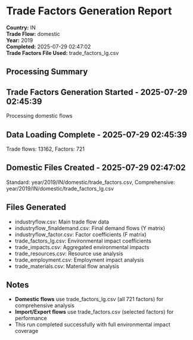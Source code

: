 # Trade Factors Generation Report

**Country:** IN  
**Trade Flow:** domestic  
**Year:** 2019  
**Completed:** 2025-07-29 02:47:02  
**Trade Factors File Used:** trade_factors_lg.csv

## Processing Summary


## Trade Factors Generation Started - 2025-07-29 02:45:39
Processing domestic flows

## Data Loading Complete - 2025-07-29 02:45:39
Trade flows: 13162, Factors: 721

## Domestic Files Created - 2025-07-29 02:47:02
Standard: year/2019/IN/domestic/trade_factors.csv, Comprehensive: year/2019/IN/domestic/trade_factors_lg.csv


## Files Generated

- industryflow.csv: Main trade flow data
- industryflow_finaldemand.csv: Final demand flows (Y matrix)
- industryflow_factor.csv: Factor coefficients (F matrix)
- trade_factors_lg.csv: Environmental impact coefficients
- trade_impacts.csv: Aggregated environmental impacts
- trade_resources.csv: Resource use analysis
- trade_employment.csv: Employment impact analysis
- trade_materials.csv: Material flow analysis

## Notes

- **Domestic flows** use trade_factors_lg.csv (all 721 factors) for comprehensive analysis
- **Import/Export flows** use trade_factors.csv (selected factors) for performance
- This run completed successfully with full environmental impact coverage
